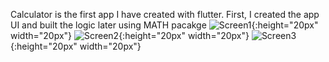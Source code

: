 Calculator is the first app I have created with flutter. First, I created the app UI and built the logic later using MATH pacakge
![Screen1](https://github.com/vyanky03/CalculatorApp/assets/99646164/9ac5ce8f-44e9-4641-8c61-aaeafa084396){:height="20px" width="20px"}
![Screen2](https://github.com/vyanky03/CalculatorApp/assets/99646164/933daba0-e110-41cd-b76f-7003cd17a057){:height="20px" width="20px"}
![Screen3](https://github.com/vyanky03/CalculatorApp/assets/99646164/aa7b9949-64aa-4f44-a30b-08d567aff4a1){:height="20px" width="20px"}
